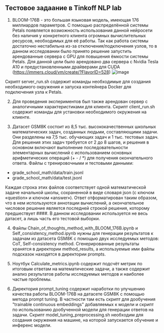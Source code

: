 ## Тестовое задаание в Tinkoff NLP lab

1. BLOOM-176B - это большая языковая модель, имеющая 176 миллиардов параметров. С помощью распределённой системы Petals появляется возможность использования данной нейросети без наличия у конкретного клиента огромных вычислительных ресурсов, необходимых для её работы. Так как работа системы достаточно нестабильна из-за отключения/подключения узлов, то в данном исследовании было принято решение запустить арендованные сервера с GPU для повышения ёмкости системы Petals. Для данной цели было арендовано два сервера с Nvidia Tesla A10 и предустановленными драйверами для CUDA (https://immers.cloud/vm/create/?FlavorID=528)
![image](https://user-images.githubusercontent.com/62150448/220173777-c563adea-53ee-4173-b7a7-ea640a85ea1b.png)

Скрипт server_run.sh содержит команды необходимые для создания необходимого окружения и запуска контейнера Docker для подключения узла к Petals.

2. Для проведения экспериментов был также арендован сервер с аналогичными характеристиками для клиента. Скрипт client_run.sh содержит команды для установки необходимого окружения на клиенте.

3. Датасет GSM8K состоит из 8,5 тыс. высококачественных школьных математических задач, созданных людьми, составляющими задачи. Они разделены на 7,5 тыс. обучающих задач и 1 тыс. тестовых задач. Для решения этих задач требуется от 2 до 8 шагов, и решения в основном включают выполнение последовательности элементарных вычислений с использованием основных арифметических операций (+ - / *) для получения окончательного ответа. Файлы с тренировочными и тестовыми данными:
* grade_school_math/data/train.jsonl
* grade_school_math/data/test.jsonl

Каждая строка этих файлов соответствует одной математической задаче начальной школы, сохраненной в виде словаря json (с ключом «question» и ключом «answer»). Ответ отформатирован таким образом, что в нем используются аннотации вычислений, а окончательное числовое решение является последней строкой решения, которому предшествует ####. В данном исследовании используется не весь датасет, а лишь часть его тестовой выборки.

4. Файлы Chain_of_thoughts_method_with_BLOOM_176B.ipynb и Self_consistency_method.ipynb нужны для генерации результатов к задачам из датасета GSM8K с помощью двух исследуемых методов: CoT, Self-consistency method. Сгенерированные результаты хранятся в директории method_results, а используемые ими файлы подсказок находятся в директории prompts.

5. Ноутбук Calculate_metrics.ipynb содержит подсчёт метрик по итоговым ответам на математические задачи, а также содержит анализ результатов работы исследуемых методов и наиболее частые проблемы.

6. Директория prompt_tuning содержит наработки по улучшению качества работы BLOOM-176B на датасете GSM8K с помощью метода prompt tuning. В частности там есть скрипт для дообучения "trainable continuous embeddings" добавляемых к модели и скрипт по использованию дообученной модели для генерации ответов на задачи. Скрипт model_tuning_preprocessing.sh необходим для создания окружения на машине, на которой запускается обучение и инференс модели.

